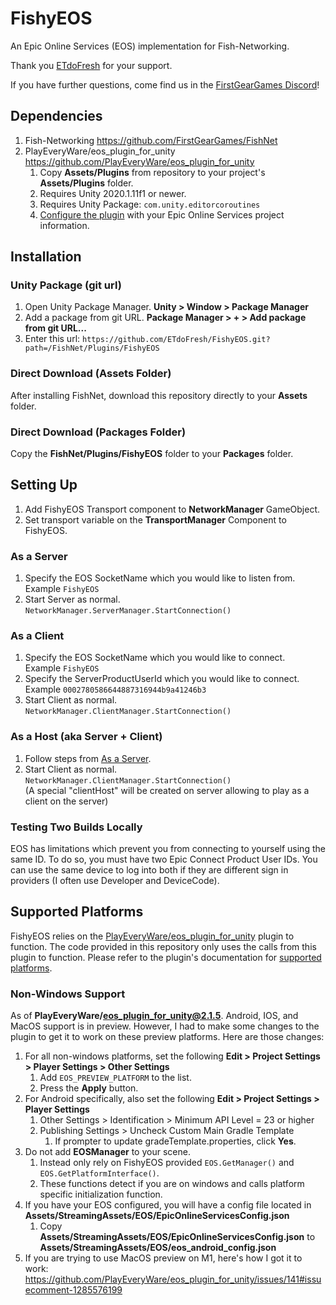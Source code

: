 # FishyEOS
An Epic Online Services (EOS) implementation for Fish-Networking.

Thank you [ETdoFresh](https://github.com/sponsors/etdofresh) for your support.

If you have further questions, come find us in the [FirstGearGames Discord](https://discord.gg/Ta9HgDh4Hj)!


## Dependencies

1. Fish-Networking https://github.com/FirstGearGames/FishNet
2. PlayEveryWare/eos_plugin_for_unity https://github.com/PlayEveryWare/eos_plugin_for_unity
   1. Copy **Assets/Plugins** from repository to your project's **Assets/Plugins** folder.
   2. Requires Unity 2020.1.11f1 or newer.
   3. Requires Unity Package: `com.unity.editorcoroutines`
   2. [Configure the plugin](https://github.com/PlayEveryWare/eos_plugin_for_unity#steps) with your Epic Online Services project information.


## Installation

### Unity Package (git url)

1. Open Unity Package Manager. **Unity > Window > Package Manager**
2. Add a package from git URL. **Package Manager > + > Add package from git URL...**
3. Enter this url: `https://github.com/ETdoFresh/FishyEOS.git?path=/FishNet/Plugins/FishyEOS`

### Direct Download (Assets Folder)

After installing FishNet, download this repository directly to your **Assets** folder.

### Direct Download (Packages Folder)

Copy the **FishNet/Plugins/FishyEOS** folder to your **Packages** folder.


## Setting Up

1. Add FishyEOS Transport component to **NetworkManager** GameObject.
2. Set transport variable on the **TransportManager** Component to FishyEOS.

### As a Server
1. Specify the EOS SocketName which you would like to listen from.  
   Example `FishyEOS`
2. Start Server as normal.  
   `NetworkManager.ServerManager.StartConnection()`

### As a Client
1. Specify the EOS SocketName which you would like to connect.  
   Example `FishyEOS`
2. Specify the ServerProductUserId which you would like to connect.  
   Example `0002780586644887316944b9a41246b3`
3. Start Client as normal.  
   `NetworkManager.ClientManager.StartConnection()`

### As a Host (aka Server + Client)
1. Follow steps from [As a Server](#as-a-server).
2. Start Client as normal.  
   `NetworkManager.ClientManager.StartConnection()`  
   (A special "clientHost" will be created on server allowing to play as a client on the server)

### Testing Two Builds Locally
EOS has limitations which prevent you from connecting to yourself using the same ID. To do so, you must have two Epic Connect Product User IDs. You can use the same device to log into both if they are different sign in providers (I often use Developer and DeviceCode).

## Supported Platforms
FishyEOS relies on the [PlayEveryWare/eos_plugin_for_unity](https://github.com/PlayEveryWare/eos_plugin_for_unity) plugin to function. The code provided in this repository only uses the calls from this plugin to function. Please refer to the plugin's documentation for [supported platforms](https://github.com/PlayEveryWare/eos_plugin_for_unity#supported-platforms).

### Non-Windows Support

As of **PlayEveryWare/eos_plugin_for_unity@2.1.5**. Android, IOS, and MacOS support is in preview. However, I had to make some changes to the plugin to get it to work on these preview platforms. Here are those changes:

1. For all non-windows platforms, set the following **Edit > Project Settings > Player Settings > Other Settings**
   1. Add `EOS_PREVIEW_PLATFORM` to the list.
   2. Press the **Apply** button.
2. For Android specifically, also set the following **Edit > Project Settings > Player Settings**
   1. Other Settings > Identification > Minimum API Level = 23 or higher
   2. Publishing Settings > Uncheck Custom Main Gradle Template
      1. If prompter to update gradeTemplate.properties, click **Yes**.
2. Do not add **EOSManager** to your scene.
   1. Instead only rely on FishyEOS provided `EOS.GetManager()` and `EOS.GetPlatformInterface()`.
   2. These functions detect if you are on windows and calls platform specific initialization function.
3. If you have your EOS configured, you will have a config file located in **Assets/StreamingAssets/EOS/EpicOnlineServicesConfig.json**
   1. Copy **Assets/StreamingAssets/EOS/EpicOnlineServicesConfig.json** to **Assets/StreamingAssets/EOS/eos_android_config.json**
4. If you are trying to use MacOS preview on M1, here's how I got it to work: https://github.com/PlayEveryWare/eos_plugin_for_unity/issues/141#issuecomment-1285576199 